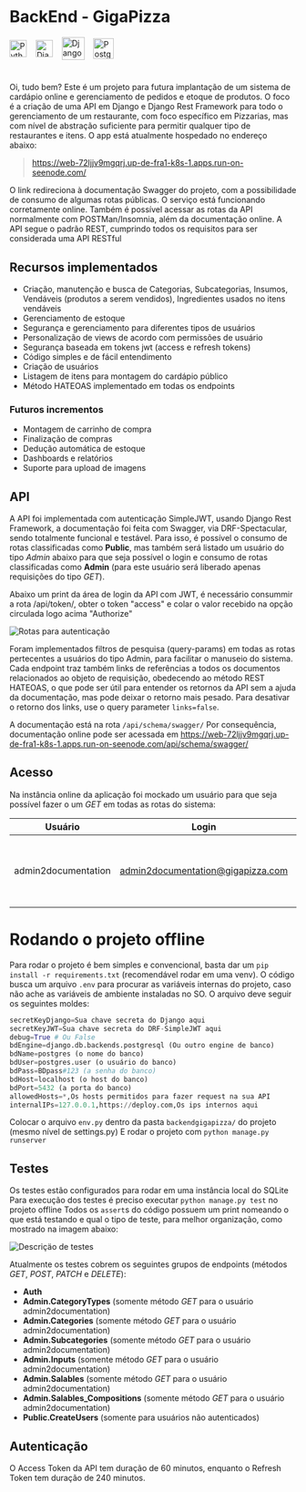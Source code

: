 
# BackEnd - GigaPizza

<img align="center" alt="Python" width="30" src="https://cdn.jsdelivr.net/gh/devicons/devicon/icons/python/python-original.svg"><span>&nbsp;&nbsp;&nbsp;</span>
<img align="center" alt="Django" width="30" src="https://cdn.worldvectorlogo.com/logos/django.svg"><span>&nbsp;&nbsp;&nbsp;</span>
<img align="center" alt="Django Rest Framework" height="40" src="https://i.imgur.com/dcVFAeV.png"><span>&nbsp;&nbsp;&nbsp;</span>
<img align="center" alt="PostgreSQL" width="36" src="https://cdn.jsdelivr.net/gh/devicons/devicon@latest/icons/postgresql/postgresql-original.svg"><span>&nbsp;&nbsp;&nbsp;</span>

#
Oi, tudo bem?
Este é um projeto para futura implantação de um sistema de cardápio online e gerenciamento de pedidos e etoque de produtos.
O foco é a criação de uma API em Django e Django Rest Framework para todo o gerenciamento de um restaurante, com foco específico em Pizzarias, mas com nível de abstração suficiente para permitir qualquer tipo de restaurantes e itens.
O app está atualmente hospedado no endereço abaixo:
><https://web-72ljjv9mgqrj.up-de-fra1-k8s-1.apps.run-on-seenode.com/>

O link redireciona à documentação Swagger do projeto, com a possibilidade de consumo de algumas rotas públicas.
O serviço está funcionando corretamente online.
Também é possível acessar as rotas da API normalmente com POSTMan/Insomnia, além da documentação online.
A API segue o padrão REST, cumprindo todos os requisitos para ser considerada uma API RESTful

## Recursos implementados
-   Criação, manutenção e busca de Categorias, Subcategorias, Insumos, Vendáveis (produtos a serem vendidos), Ingredientes usados no itens vendáveis
-   Gerenciamento de estoque
-   Segurança e gerenciamento para diferentes tipos de usuários
-   Personalização de views de acordo com permissões de usuário
-   Segurança baseada em tokens jwt (access e refresh tokens)
-   Código simples e de fácil entendimento
-   Criação de usuários
-   Listagem de itens para montagem do cardápio público
-   Método HATEOAS implementado em todas os endpoints
### Futuros incrementos
- Montagem de carrinho de compra
- Finalização de compras
- Dedução automática de estoque
- Dashboards e relatórios
- Suporte para upload de imagens

## API

A API foi implementada com autenticação SimpleJWT, usando Django Rest Framework, a documentação foi feita com Swagger, via DRF-Spectacular, sendo totalmente funcional e testável. Para isso, é possível o consumo de rotas classificadas como **Public**, mas também será listado um usuário do tipo *Admin* abaixo para que seja possível o login e consumo de rotas classificadas como **Admin** (para este usuário será liberado apenas requisições do tipo *GET*). 

Abaixo um print da área de login da API com JWT, é necessário consummir a rota /api/token/, obter o token "access" e colar o valor recebido na opção circulada logo acima "Authorize"

<img src="https://i.imgur.com/rRDLtf5.png" alt="Rotas para autenticação">


Foram implementados filtros de pesquisa (query-params) em todas as rotas pertecentes a usuários do tipo Admin, para facilitar o manuseio do sistema.
Cada endpoint traz também links de referências a todos os documentos relacionados ao objeto de requisição, obedecendo ao método REST HATEOAS, o que pode ser útil para entender os retornos da API sem a ajuda da documentação, mas pode deixar o retorno mais pesado. Para desativar o retorno dos links, use o query parameter `links=false`.

A documentação está na rota `/api/schema/swagger/`
Por consequência, documentação online pode ser acessada em <https://web-72ljjv9mgqrj.up-de-fra1-k8s-1.apps.run-on-seenode.com/api/schema/swagger/>


## Acesso

Na instância online da aplicação foi mockado um usuário para que seja possível fazer o um *GET* em todas as rotas do sistema:

|  Usuário          |Login                            |Senha        |Observação        |
|-------------------|---------------------------------|-------------|------------------|
|admin2documentation|admin2documentation@gigapizza.com|documentation|User apenas com permissões *GET* na categoria **Admin**



# Rodando o projeto offline

Para rodar o projeto é bem simples e convencional, basta dar um `pip install -r requirements.txt` (recomendável rodar em uma venv).
O código busca um arquivo `.env` para procurar as variáveis internas do projeto, caso não ache as variáveis de ambiente instaladas no SO. O arquivo deve seguir os seguintes moldes:
```python
secretKeyDjango=Sua chave secreta do Django aqui
secretKeyJWT=Sua chave secreta do DRF-SimpleJWT aqui
debug=True # Ou False
bdEngine=django.db.backends.postgresql (Ou outro engine de banco)
bdName=postgres (o nome do banco)
bdUser=postgres.user (o usuário do banco)
bdPass=BDpass#123 (a senha do banco)
bdHost=localhost (o host do banco)
bdPort=5432 (a porta do banco)
allowedHosts=*,Os hosts permitidos para fazer request na sua API
internalIPs=127.0.0.1,https://deploy.com,Os ips internos aqui
```
Colocar o arquivo `env.py` dentro da pasta `backendgigapizza/` do projeto (mesmo nível de settings.py)
E rodar o projeto com `python manage.py runserver`

## Testes

Os testes estão configurados para rodar em uma instância local do SQLite
Para execução dos testes é preciso executar `python manage.py test` no projeto offline
Todos os `assert`s do código possuem um print nomeando o que está testando e qual o tipo de teste, para melhor organização, como mostrado na imagem abaixo:

<img src="https://i.imgur.com/tHeOome.png" alt="Descriçäo de testes">

Atualmente os testes cobrem os seguintes grupos de endpoints (métodos *GET*, *POST*, *PATCH* e *DELETE*):
- **Auth**
- **Admin.CategoryTypes** (somente método *GET* para o usuário admin2documentation)
- **Admin.Categories** (somente método *GET* para o usuário admin2documentation)
- **Admin.Subcategories** (somente método *GET* para o usuário admin2documentation)
- **Admin.Inputs** (somente método *GET* para o usuário admin2documentation)
- **Admin.Salables** (somente método *GET* para o usuário admin2documentation)
- **Admin.Salables_Compositions** (somente método *GET* para o usuário admin2documentation)
- **Public.CreateUsers** (somente para usuários não autenticados)

## Autenticação

 O Access Token da API tem duração de 60 minutos, enquanto o Refresh Token tem duração de 240 minutos.
